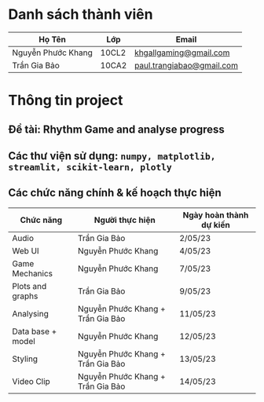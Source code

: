 # Danh sách thành viên

| Họ Tên             | Lớp   | Email                     |
| ------------------ | ----- | ------------------------- |
| Nguyễn Phước Khang | 10CL2 | khgallgaming@gmail.com    |
| Trần Gia Bảo       | 10CA2 | paul.trangiabao@gmail.com |

# Thông tin project

## Đề tài: Rhythm Game and analyse progress

## Các thư viện sử dụng: `numpy, matplotlib, streamlit, scikit-learn, plotly`

## Các chức năng chính & kế hoạch thực hiện

| Chức năng         | Người thực hiện                   | Ngày hoàn thành dự kiến |
| ----------------- | --------------------------------- | ----------------------- |
| Audio             | Trần Gia Bảo                      | 2/05/23                 |
| Web UI            | Nguyễn Phước Khang                | 4/05/23                 |
| Game Mechanics    | Nguyễn Phước Khang                | 7/05/23                 |
| Plots and graphs  | Trần Gia Bảo                      | 9/05/23                 |
| Analysing         | Nguyễn Phước Khang + Trần Gia Bảo | 11/05/23                |
| Data base + model | Nguyễn Phước Khang                | 12/05/23                |
| Styling           | Nguyễn Phước Khang + Trần Gia Bảo | 13/05/23                |
| Video Clip        | Nguyễn Phước Khang + Trần Gia Bảo | 14/05/23                |
